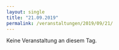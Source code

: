 ```yaml
---
layout: single
title: "21.09.2019"
permalink: /veranstaltungen/2019/09/21/
---
```


Keine Veranstaltung an diesem Tag.
